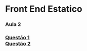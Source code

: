 # Front End Estatico

<h3>Aula 2<h3/>
<a href = "https://mosilva.github.io/FrontEndEstatico/Exercicio/2/questao1.html"> Questão 1<a/>
<br/>
<a href = "https://mosilva.github.io/FrontEndEstatico/Exercicio/2/questao2"> Questão 2<a/>
